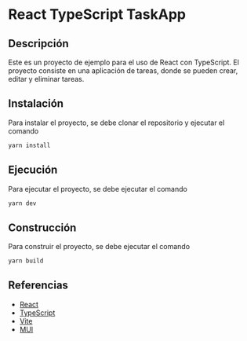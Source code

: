 # React TypeScript TaskApp
## Descripción
Este es un proyecto de ejemplo para el uso de React con TypeScript. El proyecto consiste en una aplicación de tareas, donde se pueden crear, editar y eliminar tareas.

## Instalación
Para instalar el proyecto, se debe clonar el repositorio y ejecutar el comando
```bash
yarn install
```

## Ejecución
Para ejecutar el proyecto, se debe ejecutar el comando
```bash
yarn dev
```

## Construcción
Para construir el proyecto, se debe ejecutar el comando
```bash
yarn build
```

## Referencias
- [React](https://es.react.dev/)
- [TypeScript](https://www.typescriptlang.org/)
- [Vite](https://vitejs.dev/)
- [MUI](https://mui.com/material-ui/)